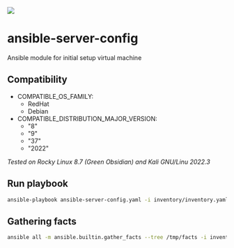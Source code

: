 [![](https://img.shields.io/badge/Linter-google_yamlfmt-blue.svg)](https://github.com/google/yamlfmt)

# ansible-server-config

Ansible module for initial setup virtual machine

## Compatibility

- COMPATIBLE_OS_FAMILY:
    - RedHat
    - Debian
- COMPATIBLE_DISTRIBUTION_MAJOR_VERSION:
    - "8"
    - "9"
    - "37"
    - "2022"

*Tested on Rocky Linux 8.7 (Green Obsidian) and Kali GNU/Linu 2022.3*

## Run playbook

```bash
ansible-playbook ansible-server-config.yaml -i inventory/inventory.yaml [-l <host>]
```

## Gathering facts

```bash
ansible all -m ansible.builtin.gather_facts --tree /tmp/facts -i inventory/inventory.yaml
```
